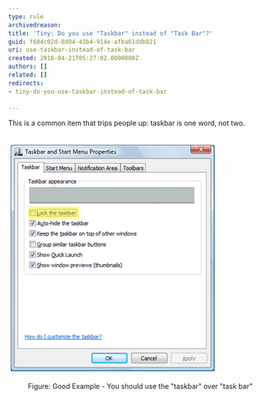 ```yaml
---
type: rule
archivedreason: 
title: 'Tiny: Do you use "Taskbar" instead of "Task Bar"?'
guid: f684c02d-8d04-43b4-914e-afba61ddb821
uri: use-taskbar-instead-of-task-bar
created: 2016-04-21T05:27:02.0000000Z
authors: []
related: []
redirects:
- tiny-do-you-use-taskbar-instead-of-task-bar

---
```



​​This is a common item that trips people up: taskbar is one word, not two. 
<br><excerpt class='endintro'></excerpt><br>
<p>​<img src="taskbar-not-task-bar.gif" alt="Taskbar is one word, not two " style="margin:5px;" /></p><dd class="ssw15-rteElement-FigureGood">Figure: Good Example - You should use the "taskbar" over "task bar"​<br></dd>


